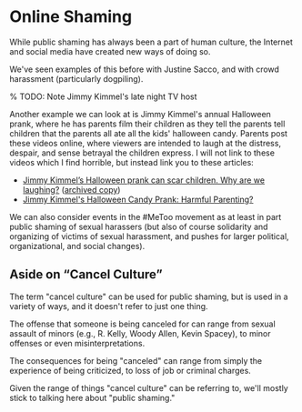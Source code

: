 # Online Shaming

While public shaming has always been a part of human culture, the Internet and social media have created new ways of doing so.

We've seen examples of this before with Justine Sacco, and with crowd harassment (particularly dogpiling).

% TODO: Note Jimmy Kimmel's late night TV host



Another example we can look at is Jimmy Kimmel's annual Halloween prank, where he has parents film their children as they tell the parents tell children that the parents all ate all the kids' halloween candy. Parents post these videos online, where viewers are intended to laugh at the distress, despair, and sense betrayal the children express. I will not link to these videos which I find horrible, but instead link you to these articles:
- [Jimmy Kimmel’s Halloween prank can scar children. Why are we laughing?](https://www.washingtonpost.com/outlook/jimmy-kimmel-wants-to-prank-kids-why-are-we-laughing/2017/10/20/9be17716-aed0-11e7-9e58-e6288544af98_story.html) ([archived copy](https://web.archive.org/web/20171109000921/https://www.washingtonpost.com/outlook/jimmy-kimmel-wants-to-prank-kids-why-are-we-laughing/2017/10/20/9be17716-aed0-11e7-9e58-e6288544af98_story.html))
- [Jimmy Kimmel's Halloween Candy Prank: Harmful Parenting?](https://www.psychologytoday.com/us/blog/insight-is-2020/201710/jimmy-kimmels-halloween-candy-prank-harmful-parenting)

We can also consider events in the #MeToo movement as at least in part public shaming of sexual harassers (but also of course solidarity and organizing of victims of sexual harassment, and pushes for larger political, organizational, and social changes).

## Aside on “Cancel Culture”
The term "cancel culture" can be used for public shaming, but is used in a variety of ways, and it doesn't refer to just one thing.

The offense that someone is being canceled for can range from sexual assault of minors (e.g., R. Kelly, Woody Allen, Kevin Spacey), to minor offenses or even misinterpretations.

The consequences for being "canceled" can range from simply the experience of being criticized, to loss of job or criminal charges.

Given the range of things "cancel culture" can be referring to, we'll mostly stick to talking here about "public shaming."
